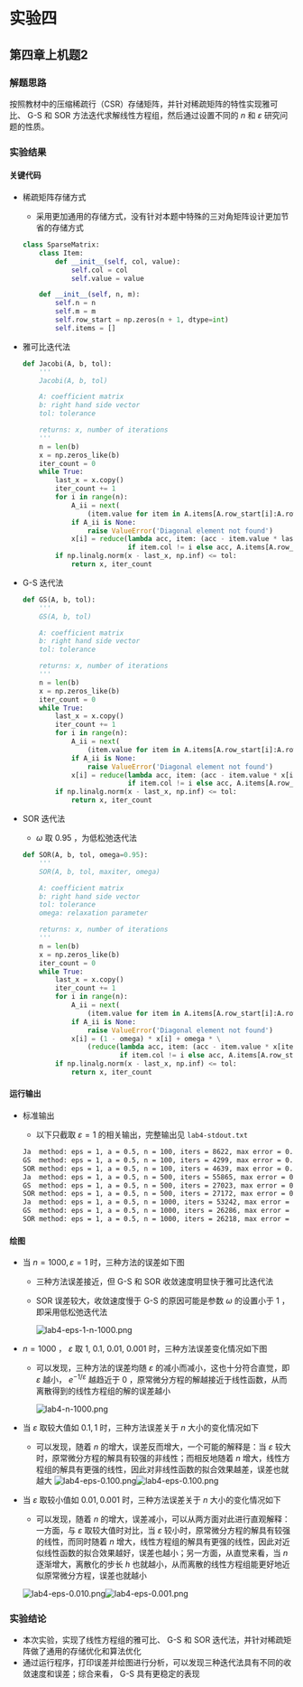 # 实验四

## 第四章上机题2

### 解题思路

按照教材中的压缩稀疏行（CSR）存储矩阵，并针对稀疏矩阵的特性实现雅可比、 G-S 和 SOR 方法迭代求解线性方程组，然后通过设置不同的 $n$ 和 $\varepsilon$ 研究问题的性质。

### 实验结果

#### 关键代码

+ 稀疏矩阵存储方式

  + 采用更加通用的存储方式，没有针对本题中特殊的三对角矩阵设计更加节省的存储方式

  ```python
  class SparseMatrix:
      class Item:
          def __init__(self, col, value):
              self.col = col
              self.value = value
  
      def __init__(self, n, m):
          self.n = n
          self.m = m
          self.row_start = np.zeros(n + 1, dtype=int)
          self.items = []
  ```

+ 雅可比迭代法

  ```python
  def Jacobi(A, b, tol):
      '''
      Jacobi(A, b, tol)
  
      A: coefficient matrix
      b: right hand side vector
      tol: tolerance
  
      returns: x, number of iterations
      '''
      n = len(b)
      x = np.zeros_like(b)
      iter_count = 0
      while True:
          last_x = x.copy()
          iter_count += 1
          for i in range(n):
              A_ii = next(
                  (item.value for item in A.items[A.row_start[i]:A.row_start[i + 1]] if item.col == i), None)
              if A_ii is None:
                  raise ValueError('Diagonal element not found')
              x[i] = reduce(lambda acc, item: (acc - item.value * last_x[item.col])
                            if item.col != i else acc, A.items[A.row_start[i]:A.row_start[i + 1]], b[i]) / A_ii
          if np.linalg.norm(x - last_x, np.inf) <= tol:
              return x, iter_count
  ```

+ G-S 迭代法

  ```python
  def GS(A, b, tol):
      '''
      GS(A, b, tol)
  
      A: coefficient matrix
      b: right hand side vector
      tol: tolerance
  
      returns: x, number of iterations
      '''
      n = len(b)
      x = np.zeros_like(b)
      iter_count = 0
      while True:
          last_x = x.copy()
          iter_count += 1
          for i in range(n):
              A_ii = next(
                  (item.value for item in A.items[A.row_start[i]:A.row_start[i + 1]] if item.col == i), None)
              if A_ii is None:
                  raise ValueError('Diagonal element not found')
              x[i] = reduce(lambda acc, item: (acc - item.value * x[item.col])
                            if item.col != i else acc, A.items[A.row_start[i]:A.row_start[i + 1]], b[i]) / A_ii
          if np.linalg.norm(x - last_x, np.inf) <= tol:
              return x, iter_count
  ```

+ SOR 迭代法

  + $\omega$ 取 0.95 ，为低松弛迭代法

  ```python
  def SOR(A, b, tol, omega=0.95):
      '''
      SOR(A, b, tol, maxiter, omega)
  
      A: coefficient matrix
      b: right hand side vector
      tol: tolerance
      omega: relaxation parameter
  
      returns: x, number of iterations
      '''
      n = len(b)
      x = np.zeros_like(b)
      iter_count = 0
      while True:
          last_x = x.copy()
          iter_count += 1
          for i in range(n):
              A_ii = next(
                  (item.value for item in A.items[A.row_start[i]:A.row_start[i + 1]] if item.col == i), None)
              if A_ii is None:
                  raise ValueError('Diagonal element not found')
              x[i] = (1 - omega) * x[i] + omega * \
                  (reduce(lambda acc, item: (acc - item.value * x[item.col])
                          if item.col != i else acc, A.items[A.row_start[i]:A.row_start[i + 1]], b[i])) / A_ii
          if np.linalg.norm(x - last_x, np.inf) <= tol:
              return x, iter_count
  ```

#### 运行输出

+ 标准输出

  + 以下只截取 $\varepsilon=1$ 的相关输出，完整输出见 `lab4-stdout.txt`

  ```bash
  Ja  method: eps = 1, a = 0.5, n = 100, iters = 8622, max error = 0.009468145951874063, time = 1.498 s
  GS  method: eps = 1, a = 0.5, n = 100, iters = 4299, max error = 0.009869141253456226, time = 0.754 s
  SOR method: eps = 1, a = 0.5, n = 100, iters = 4639, max error = 0.010911266557022237, time = 0.915 s
  Ja  method: eps = 1, a = 0.5, n = 500, iters = 55865, max error = 0.2385961434127618, time = 49.071 s
  GS  method: eps = 1, a = 0.5, n = 500, iters = 27023, max error = 0.24883427002953729, time = 23.561 s
  SOR method: eps = 1, a = 0.5, n = 500, iters = 27172, max error = 0.2740253615545343, time = 27.357 s
  Ja  method: eps = 1, a = 0.5, n = 1000, iters = 53242, max error = 0.5690236741552016, time = 93.497 s
  GS  method: eps = 1, a = 0.5, n = 1000, iters = 26286, max error = 0.5727298137292847, time = 46.480 s
  SOR method: eps = 1, a = 0.5, n = 1000, iters = 26218, max error = 0.5907227500489345, time = 52.340 s
  ```

#### 绘图

+ 当 $n=1000,\varepsilon=1$ 时，三种方法的误差如下图

  + 三种方法误差接近，但 G-S 和 SOR 收敛速度明显快于雅可比迭代法

  + SOR 误差较大，收敛速度慢于 G-S 的原因可能是参数 $\omega$ 的设置小于 1 ，即采用低松弛迭代法

    ![lab4-eps-1-n-1000.png](lab4-eps-1-n-1000.png)

+ $n=1000$ ， $\varepsilon$ 取 $1,\  0.1,\  0.01,\  0.001$ 时，三种方法误差变化情况如下图

  + 可以发现，三种方法的误差均随 $\varepsilon$ 的减小而减小，这也十分符合直觉，即 $\varepsilon$ 越小， $e^{-1/\varepsilon}$ 越趋近于 0 ，原常微分方程的解越接近于线性函数，从而离散得到的线性方程组的解的误差越小

    ![lab4-n-1000.png](lab4-n-1000.png)

+ 当 $\varepsilon$ 取较大值如 $0.1,1$ 时，三种方法误差关于 $n$ 大小的变化情况如下

  + 可以发现，随着 $n$ 的增大，误差反而增大，一个可能的解释是：当 $\varepsilon$ 较大时，原常微分方程的解具有较强的非线性；而相反地随着 $n$ 增大，线性方程组的解具有更强的线性，因此对非线性函数的拟合效果越差，误差也就越大
  ![lab4-eps-0.100.png](lab4-eps-0.100.png)![lab4-eps-0.100.png](lab4-eps-1.000.png)

+ 当 $\varepsilon$ 取较小值如 $0.01,0.001$ 时，三种方法误差关于 $n$ 大小的变化情况如下

  + 可以发现，随着 $n$ 的增大，误差减小，可以从两方面对此进行直观解释：一方面，与 $\varepsilon$ 取较大值时对比，当 $\varepsilon$ 较小时，原常微分方程的解具有较强的线性，而同时随着 $n$ 增大，线性方程组的解具有更强的线性，因此对近似线性函数的拟合效果越好，误差也越小；另一方面，从直觉来看，当 $n$ 逐渐增大，离散化的步长 $h$ 也就越小，从而离散的线性方程组能更好地近似原常微分方程，误差也就越小
  
  ![lab4-eps-0.010.png](lab4-eps-0.010.png)![lab4-eps-0.001.png](lab4-eps-0.001.png)

### 实验结论

+ 本次实验，实现了线性方程组的雅可比、 G-S 和 SOR 迭代法，并针对稀疏矩阵做了通用的存储优化和算法优化
+ 通过运行程序，打印误差并绘图进行分析，可以发现三种迭代法具有不同的收敛速度和误差；综合来看， G-S 具有更稳定的表现
